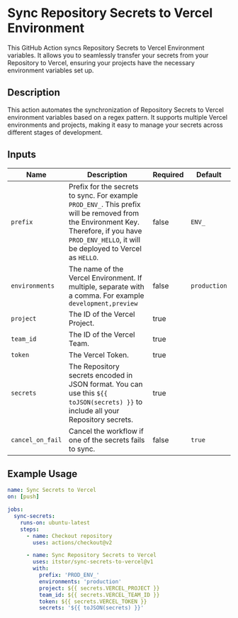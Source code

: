 # Sync Repository Secrets to Vercel Environment

This GitHub Action syncs Repository Secrets to Vercel Environment variables. It allows you to seamlessly transfer your secrets from your Repository to Vercel, ensuring your projects have the necessary environment variables set up.

## Description

This action automates the synchronization of Repository Secrets to Vercel environment variables based on a regex pattern. It supports multiple Vercel environments and projects, making it easy to manage your secrets across different stages of development.

## Inputs

| Name             | Description                                                                                                                                                                                       | Required | Default      |
| ---------------- | ------------------------------------------------------------------------------------------------------------------------------------------------------------------------------------------------- | -------- | ------------ |
| `prefix`         | Prefix for the secrets to sync. For example `PROD_ENV_`. This prefix will be removed from the Environment Key. Therefore, if you have `PROD_ENV_HELLO`, it will be deployed to Vercel as `HELLO`. | false    | `ENV_`       |
| `environments`   | The name of the Vercel Environment. If multiple, separate with a comma. For example `development,preview`                                                                                         | false    | `production` |
| `project`        | The ID of the Vercel Project.                                                                                                                                                                   | true     |              |
| `team_id`        | The ID of the Vercel Team.                                                                                                                                                                        | true     |              |
| `token`          | The Vercel Token.                                                                                                                                                                                 | true     |              |
| `secrets`        | The Repository secrets encoded in JSON format. You can use this `${{ toJSON(secrets) }}` to include all your Repository secrets.                                                                  | true     |              |
| `cancel_on_fail` | Cancel the workflow if one of the secrets fails to sync.                                                                                                                                          | false    | `true`       |

## Example Usage

```yaml
name: Sync Secrets to Vercel
on: [push]

jobs:
  sync-secrets:
    runs-on: ubuntu-latest
    steps:
      - name: Checkout repository
        uses: actions/checkout@v2

      - name: Sync Repository Secrets to Vercel
        uses: itstor/sync-secrets-to-vercel@v1
        with:
          prefix: 'PROD_ENV_'
          environments: 'production'
          project: ${{ secrets.VERCEL_PROJECT }}
          team_id: ${{ secrets.VERCEL_TEAM_ID }}
          token: ${{ secrets.VERCEL_TOKEN }}
          secrets: '${{ toJSON(secrets) }}'
```
